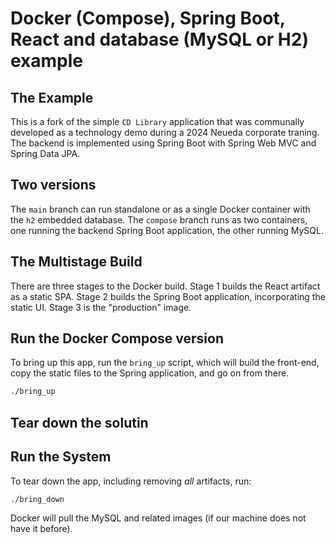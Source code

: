 # Docker (Compose), Spring Boot, React and database (MySQL or H2) example

## The Example
This is a fork of the simple `CD Library` application that was communally developed as a technology demo during a 2024 Neueda corporate traning.  The backend is implemented using Spring Boot with Spring Web MVC and Spring Data JPA.

## Two versions

The `main` branch can run standalone or as a single Docker container with the `h2` embedded database.  The `compose` branch runs as two containers, one running the backend Spring Boot application, the other running MySQL.

## The Multistage Build
There are three stages to the Docker build.  Stage 1 builds the React artifact as a static SPA.  Stage 2 builds the Spring Boot application, incorporating the static UI.  Stage 3 is the "production" image.

## Run the Docker Compose version
To bring up this app, run the `bring_up` script, which will build the front-end, copy the static files to the Spring application, and go on from there.
```bash
./bring_up
```
## Tear down the solutin

## Run the System
To tear down the app, including removing *all* artifacts, run:
```bash
./bring_down
```
Docker will pull the MySQL and related images (if our machine does not have it before).
